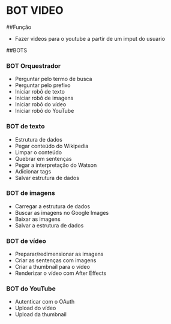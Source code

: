 # BOT VIDEO

##Função
- Fazer videos para o youtube a partir de um imput do usuario

##BOTS

### BOT Orquestrador
 -	Perguntar pelo termo de busca
 -	Perguntar pelo prefixo
 -	Iniciar robô de texto
 -	Iniciar robô de imagens
 -	Iniciar robô do vídeo
 -	Iniciar robô do YouTube
### BOT de texto
 -	Estrutura de dados
 -	Pegar conteúdo do Wikipedia
 -	Limpar o conteúdo
 -	Quebrar em sentenças
 -	Pegar a interpretação do Watson
 -	Adicionar tags
 -	Salvar estrutura de dados
### BOT de imagens
 -	Carregar a estrutura de dados
 -	Buscar as imagens no Google Images
 -	Baixar as imagens
 -	Salvar a estrutura de dados
### BOT de vídeo
 -	Preparar/redimensionar as imagens
 -	Criar as sentenças com imagens
 -	Criar a thumbnail para o vídeo
 -	Renderizar o vídeo com After Effects
### BOT do YouTube
 -	Autenticar com o OAuth
 -	Upload do vídeo
 -	Upload da thumbnail
